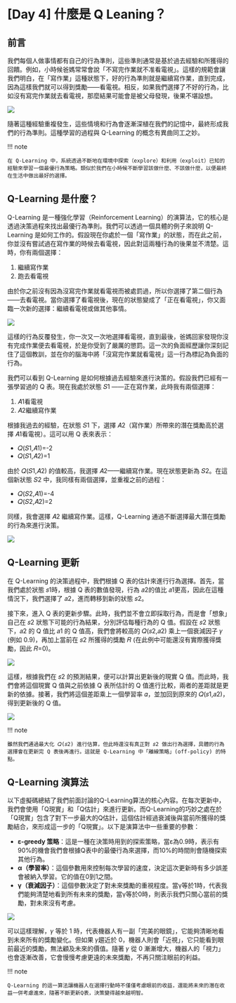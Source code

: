 # [Day 4] 什麼是 Q Leaning？


## 前言
我們每個人做事情都有自己的行為準則，這些準則通常是基於過去經驗和所獲得的回饋。例如，小時候爸媽常常會說「不寫完作業就不准看電視」。這樣的規範會讓我們明白，在「寫作業」這種狀態下，好的行為準則就是繼續寫作業，直到完成，因為這樣我們就可以得到獎勵——看電視。相反，如果我們選擇了不好的行為，比如沒有寫完作業就去看電視，那麼結果可能會是被父母發現，後果不堪設想。

![](https://i.imgur.com/w7JeF5w.png)

隨著這種經驗重複發生，這些情境和行為會逐漸深植在我們的記憶中，最終形成我們的行為準則。這種學習的過程與 Q-Learning 的概念有異曲同工之妙。

!!! note

    在 Q-Learning 中，系統透過不斷地在環境中探索（explore）和利用（exploit）已知的經驗來學習一個最優行為策略。類似於我們在小時候不斷學習該做什麼、不該做什麼，以便最終在生活中做出最好的選擇。

## Q-Learning 是什麼？
Q-Learning 是一種強化學習（Reinforcement Learning）的演算法，它的核心是透過決策過程來找出最優行為準則。我們可以透過一個具體的例子來說明 Q-Learning 是如何工作的。假設現在你處於一個「寫作業」的狀態，而在此之前，你並沒有嘗試過在寫作業的時候去看電視，因此對這兩種行為的後果並不清楚。這時，你有兩個選擇：

1. 繼續寫作業
2. 跑去看電視

由於你之前沒有因為沒寫完作業就看電視而被處罰過，所以你選擇了第二個行為——去看電視。當你選擇了看電視後，現在的狀態變成了「正在看電視」，你又面臨一次新的選擇：繼續看電視或做其他事情。

![](https://i.imgur.com/ZtJgeNk.png)

這樣的行為反覆發生，你一次又一次地選擇看電視，直到最後，爸媽回家發現你沒有完成作業便去看電視，於是你受到了嚴厲的懲罰。這一次的負面經歷讓你深刻記住了這個教訓，並在你的腦海中將「沒寫完作業就看電視」這一行為標記為負面的行為。


我們可以看到 Q-Learning 是如何根據過去經驗來進行決策的。假設我們已經有一張學習過的 Q 表。現在我處於狀態 𝑆1 ——正在寫作業，此時我有兩個選擇：

1. 𝐴1看電視
2. 𝐴2繼續寫作業

根據我過去的經驗，在狀態 𝑆1 下，選擇 𝐴2（寫作業）所帶來的潛在獎勵高於選擇 𝐴1看電視）。這可以用 Q 表來表示：

- 𝑄(𝑆1,𝐴1)=-2
- 𝑄(𝑆1,𝐴2)=1

由於 𝑄(𝑆1,𝐴2) 的值較高，我選擇 𝐴2——繼續寫作業。現在狀態更新為 𝑆2。在這個新狀態 𝑆2 中，我同樣有兩個選擇，並重複之前的過程：

- 𝑄(𝑆2,𝐴1)=-4
- 𝑄(𝑆2,𝐴2)=2

同樣，我會選擇 𝐴2 繼續寫作業。這樣，Q-Learning 通過不斷選擇最大潛在獎勵的行為來進行決策。

![](https://i.imgur.com/H8EWzXn.png)


## Q-Learning 更新
在 Q-Learning 的決策過程中，我們根據 Q 表的估計來進行行為選擇。首先，當我們處於狀態 𝑠1時，根據 Q 表的數值發現，行為 𝑎2的值比 𝑎1更高，因此在這種情況下，我們選擇了 𝑎2，進而轉移到新的狀態 𝑠2。

接下來，進入 Q 表的更新步驟。此時，我們並不會立即採取行為，而是會「想象」自己在 𝑠2 狀態下可能的行為結果，分別評估每種行為的 Q 值。假設在 𝑠2 狀態下，𝑎2 的 Q 值比 𝑎1 的 Q 值高，我們會將較高的 𝑄(𝑠2,𝑎2) 乘上一個衰減因子 𝛾 (例如 0.9)，再加上當前在 𝑠2 所獲得的獎勵 𝑅 (在此例中可能還沒有實際獲得獎勵，因此 𝑅=0)。

![](https://i.imgur.com/V8QvXKT.png)

這樣，根據我們在 𝑠2 的預測結果，便可以計算出更新後的現實 Q 值。而此時，我們會將這個現實 Q 值與之前依據 Q 表所估計的 Q 值進行比較，兩者的差距就是更新的依據。接著，我們將這個差距乘上一個學習率 𝛼，並加回到原來的 𝑄(𝑠1,𝑎2)，得到更新後的 Q 值。

![](https://i.imgur.com/YbePfTW.png)

!!! note

    雖然我們通過最大化 𝑄(𝑠2) 進行估算，但此時還沒有真正對 𝑠2 做出行為選擇，具體的行為選擇會在更新完 Q 表後再進行。這就是 Q-Learning 中「離線策略」(off-policy) 的特點。


## Q-Learning 演算法
以下虛擬碼總結了我們前面討論的Q-Learning算法的核心內容。在每次更新中，我們會使用「Q現實」和「Q估計」來進行更新。而Q-Learning的巧妙之處在於「Q現實」包含了對下一步最大的Q估計，這個估計經過衰減後與當前所獲得的獎勵結合，來形成這一步的「Q現實」。以下是演算法中一些重要的參數：

- **ε-greedy 策略**：這是一種在決策時用到的探索策略，當ε為0.9時，表示有90%的機會我們會根據Q表中的最優行為來選擇，而10%的時間則會隨機探索其他行為。
- **α（學習率）**：這個參數用來控制每次學習的速度，決定這次更新時有多少誤差會被納入學習。它的值在0到1之間。
- **γ（衰減因子）**：這個參數決定了對未來獎勵的重視程度。當γ等於1時，代表我們能夠清楚地看到所有未來的獎勵，當γ等於0時，則表示我們只關心當前的獎勵，對未來沒有考慮。

![](https://i.imgur.com/FTrH6Qz.png)

可以這樣理解，𝛾 等於 1 時，代表機器人有一副「完美的眼鏡」，它能夠清晰地看到未來所有的獎勵變化。但如果 𝛾趨近於 0，機器人則會「近視」，它只能看到眼前最近的獎勵，無法顧及未來的價值。隨著 
𝛾 從 0 漸漸增大，機器人的「視力」也會逐漸改善，它會慢慢考慮更遠的未來獎勵，不再只關注眼前的利益。

!!! note

    Q-Learning 的這一算法讓機器人在選擇行動時不僅僅考慮眼前的收益，還能將未來的潛在收益一併考慮進來，隨著不斷更新Q表，決策變得越來越明智。